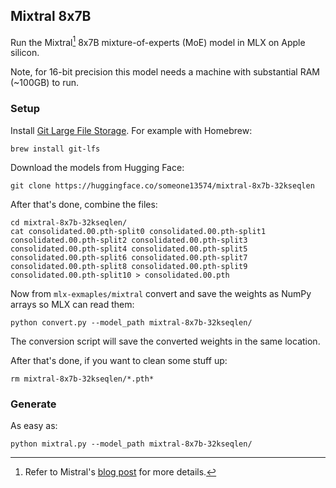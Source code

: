 ## Mixtral 8x7B

Run the Mixtral[^mixtral] 8x7B mixture-of-experts (MoE) model in MLX on Apple silicon.

Note, for 16-bit precision this model needs a machine with substantial RAM (~100GB) to run.

### Setup

Install [Git Large File
Storage](https://docs.github.com/en/repositories/working-with-files/managing-large-files/installing-git-large-file-storage).
For example with Homebrew:

```
brew install git-lfs
```

Download the models from Hugging Face:

```
git clone https://huggingface.co/someone13574/mixtral-8x7b-32kseqlen
```

After that's done, combine the files:
```
cd mixtral-8x7b-32kseqlen/
cat consolidated.00.pth-split0 consolidated.00.pth-split1 consolidated.00.pth-split2 consolidated.00.pth-split3 consolidated.00.pth-split4 consolidated.00.pth-split5 consolidated.00.pth-split6 consolidated.00.pth-split7 consolidated.00.pth-split8 consolidated.00.pth-split9 consolidated.00.pth-split10 > consolidated.00.pth
```

Now from `mlx-exmaples/mixtral` convert and save the weights as NumPy arrays so
MLX can read them:

```
python convert.py --model_path mixtral-8x7b-32kseqlen/
```

The conversion script will save the converted weights in the same location.

After that's done, if you want to clean some stuff up:

```
rm mixtral-8x7b-32kseqlen/*.pth*
```

### Generate

As easy as:

```
python mixtral.py --model_path mixtral-8x7b-32kseqlen/
```

[^mixtral]: Refer to Mistral's [blog post](https://mistral.ai/news/mixtral-of-experts/) for more details.
